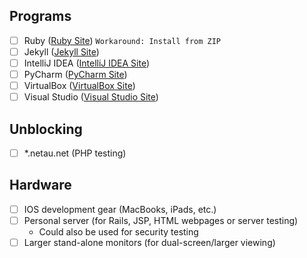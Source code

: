 ## Programs
- [ ] Ruby ([Ruby Site](https://www.ruby-lang.org/en/)) ```Workaround: Install from ZIP```
- [ ] Jekyll ([Jekyll Site](https://jekyllrb.com/))
- [ ] IntelliJ IDEA ([IntelliJ IDEA Site](https://www.jetbrains.com/idea/))
- [ ] PyCharm ([PyCharm Site](https://www.jetbrains.com/pycharm/))
- [ ] VirtualBox ([VirtualBox Site](https://www.virtualbox.org/wiki/Downloads))
- [ ] Visual Studio ([Visual Studio Site](https://beta.visualstudio.com/free-developer-offers/))

## Unblocking
- [ ] *.netau.net (PHP testing)

## Hardware
- [ ] IOS development gear (MacBooks, iPads, etc.)
- [ ] Personal server (for Rails, JSP, HTML webpages or server testing)
  - Could also be used for security testing
- [ ] Larger stand-alone monitors (for dual-screen/larger viewing)
